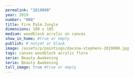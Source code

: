 ```yaml
---
permalink: "2019008"
year: 2019
number: "008"
title: Fire Palm Jungle
dimensions: 100 x 185
medium: woodblock acrylic on canvas
show_in_home: #true or empty
publish: # notyet or blank
image: /assets/p/paintings/davina-stephens-2019008.jpg
tags: canvas woodblock acrylic flora
serie: Beauty Awakening
serie: Beauty Awakening
tall_image: true #true or empty
---
```

